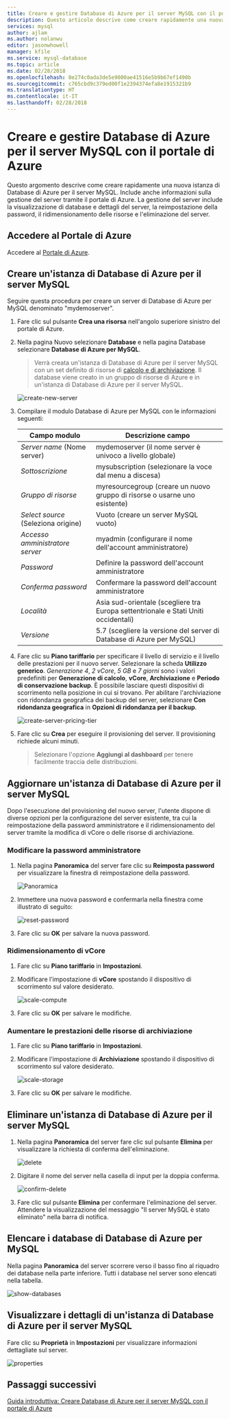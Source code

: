 ```yaml
---
title: Creare e gestire Database di Azure per il server MySQL con il portale di Azure
description: Questo articolo descrive come creare rapidamente una nuova istanza di Database di Azure per il server MySQL e gestire il server con il portale di Azure.
services: mysql
author: ajlam
ms.author: nolanwu
editor: jasonwhowell
manager: kfile
ms.service: mysql-database
ms.topic: article
ms.date: 02/28/2018
ms.openlocfilehash: 0e274c0ada3de5e9000ae41516e5b9b67ef1490b
ms.sourcegitcommit: c765cbd9c379ed00f1e2394374efa8e1915321b9
ms.translationtype: HT
ms.contentlocale: it-IT
ms.lasthandoff: 02/28/2018
---
```

# <a name="create-and-manage-azure-database-for-mysql-server-using-azure-portal"></a>Creare e gestire Database di Azure per il server MySQL con il portale di Azure
Questo argomento descrive come creare rapidamente una nuova istanza di Database di Azure per il server MySQL. Include anche informazioni sulla gestione del server tramite il portale di Azure. La gestione del server include la visualizzazione di database e dettagli del server, la reimpostazione della password, il ridimensionamento delle risorse e l'eliminazione del server.

## <a name="log-in-to-the-azure-portal"></a>Accedere al Portale di Azure
Accedere al [Portale di Azure](https://portal.azure.com).

## <a name="create-an-azure-database-for-mysql-server"></a>Creare un'istanza di Database di Azure per il server MySQL
Seguire questa procedura per creare un server di Database di Azure per MySQL denominato "mydemoserver".

1. Fare clic sul pulsante **Crea una risorsa** nell'angolo superiore sinistro del portale di Azure.

2. Nella pagina Nuovo selezionare **Database** e nella pagina Database selezionare **Database di Azure per MySQL**.

    > Verrà creata un'istanza di Database di Azure per il server MySQL con un set definito di risorse di [calcolo e di archiviazione](./concepts-pricing-tiers.md). Il database viene creato in un gruppo di risorse di Azure e in un'istanza di Database di Azure per il server MySQL.

   ![create-new-server](./media/howto-create-manage-server-portal/create-new-server.png)

3. Compilare il modulo Database di Azure per MySQL con le informazioni seguenti:

    | **Campo modulo** | **Descrizione campo** |
    |----------------|-----------------------|
    | *Server name* (Nome server) | mydemoserver (il nome server è univoco a livello globale) |
    | *Sottoscrizione* | mysubscription (selezionare la voce dal menu a discesa) |
    | *Gruppo di risorse* | myresourcegroup (creare un nuovo gruppo di risorse o usarne uno esistente) |
    | *Select source* (Seleziona origine) | Vuoto (creare un server MySQL vuoto) |
    | *Accesso amministratore server* | myadmin (configurare il nome dell'account amministratore) |
    | *Password* | Definire la password dell'account amministratore |
    | *Conferma password* | Confermare la password dell'account amministratore |
    | *Località* | Asia sud-orientale (scegliere tra Europa settentrionale e Stati Uniti occidentali) |
    | *Versione* | 5.7 (scegliere la versione del server di Database di Azure per MySQL) |

4. Fare clic su **Piano tariffario** per specificare il livello di servizio e il livello delle prestazioni per il nuovo server. Selezionare la scheda **Utilizzo generico**. *Generazione 4*, *2 vCore*, *5 GB* e *7 giorni* sono i valori predefiniti per **Generazione di calcolo**, **vCore**, **Archiviazione** e **Periodo di conservazione backup**. È possibile lasciare questi dispositivi di scorrimento nella posizione in cui si trovano. Per abilitare l'archiviazione con ridondanza geografica dei backup del server, selezionare **Con ridondanza geografica** in **Opzioni di ridondanza per il backup**.

   ![create-server-pricing-tier](./media/howto-create-manage-server-portal/create-server-pricing-tier.png)

5. Fare clic su **Crea** per eseguire il provisioning del server. Il provisioning richiede alcuni minuti.

    > Selezionare l'opzione **Aggiungi al dashboard** per tenere facilmente traccia delle distribuzioni.

## <a name="update-an-azure-database-for-mysql-server"></a>Aggiornare un'istanza di Database di Azure per il server MySQL
Dopo l'esecuzione del provisioning del nuovo server, l'utente dispone di diverse opzioni per la configurazione del server esistente, tra cui la reimpostazione della password amministratore e il ridimensionamento del server tramite la modifica di vCore o delle risorse di archiviazione.

### <a name="change-the-administrator-user-password"></a>Modificare la password amministratore
1. Nella pagina **Panoramica** del server fare clic su **Reimposta password** per visualizzare la finestra di reimpostazione della password.

   ![Panoramica](./media/howto-create-manage-server-portal/overview.png)

2. Immettere una nuova password e confermarla nella finestra come illustrato di seguito:

   ![reset-password](./media/howto-create-manage-server-portal/reset-password.png)

3. Fare clic su **OK** per salvare la nuova password.

### <a name="scale-vcores-updown"></a>Ridimensionamento di vCore

1. Fare clic su **Piano tariffario** in **Impostazioni**.

2. Modificare l'impostazione di **vCore** spostando il dispositivo di scorrimento sul valore desiderato.

    ![scale-compute](./media/howto-create-manage-server-portal/scale-compute.png)

3. Fare clic su **OK** per salvare le modifiche.

### <a name="scale-storage-up"></a>Aumentare le prestazioni delle risorse di archiviazione

1. Fare clic su **Piano tariffario** in **Impostazioni**.

2. Modificare l'impostazione di **Archiviazione** spostando il dispositivo di scorrimento sul valore desiderato.

    ![scale-storage](./media/howto-create-manage-server-portal/scale-storage.png)

3. Fare clic su **OK** per salvare le modifiche.

## <a name="delete-an-azure-database-for-mysql-server"></a>Eliminare un'istanza di Database di Azure per il server MySQL

1. Nella pagina **Panoramica** del server fare clic sul pulsante **Elimina** per visualizzare la richiesta di conferma dell'eliminazione.

    ![delete](./media/howto-create-manage-server-portal/delete.png)

2. Digitare il nome del server nella casella di input per la doppia conferma.

    ![confirm-delete](./media/howto-create-manage-server-portal/confirm.png)

3. Fare clic sul pulsante **Elimina** per confermare l'eliminazione del server. Attendere la visualizzazione del messaggio "Il server MySQL è stato eliminato" nella barra di notifica.

## <a name="list-the-azure-database-for-mysql-databases"></a>Elencare i database di Database di Azure per MySQL
Nella pagina **Panoramica** del server scorrere verso il basso fino al riquadro dei database nella parte inferiore. Tutti i database nel server sono elencati nella tabella.

   ![show-databases](./media/howto-create-manage-server-portal/show-databases.png)

## <a name="show-details-of-an-azure-database-for-mysql-server"></a>Visualizzare i dettagli di un'istanza di Database di Azure per il server MySQL
Fare clic su **Proprietà** in **Impostazioni** per visualizzare informazioni dettagliate sul server.

![properties](./media/howto-create-manage-server-portal/properties.png)

## <a name="next-steps"></a>Passaggi successivi

[Guida introduttiva: Creare Database di Azure per il server MySQL con il portale di Azure](./quickstart-create-mysql-server-database-using-azure-portal.md)